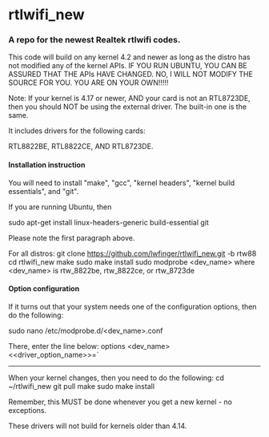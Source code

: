 rtlwifi_new
===========
### A repo for the newest Realtek rtlwifi codes.

This code will build on any kernel 4.2 and newer as long as the distro has not modified
any of the kernel APIs. IF YOU RUN UBUNTU, YOU CAN BE ASSURED THAT THE APIs HAVE CHANGED.
NO, I WILL NOT MODIFY THE SOURCE FOR YOU. YOU ARE ON YOUR OWN!!!!!

Note: If your kernel is 4.17 or newer, AND your card is not an RTL8723DE, then you should NOT be
using the external driver. The built-in one is the same.

It includes drivers for the following cards:

RTL8822BE, RTL8822CE, AND RTL8723DE.

#### Installation instruction

You will need to install "make", "gcc", "kernel headers", "kernel build essentials", and "git".

If you are running Ubuntu, then

 sudo apt-get install linux-headers-generic build-essential git

Please note the first paragraph above.

For all distros:
git clone https://github.com/lwfinger/rtlwifi_new.git -b rtw88
cd rtlwifi_new
make
sudo make install
sudo modprobe  <dev_name> where <dev_name> is rtw_8822be, rtw_8822ce, or rtw_8723de

#### Option configuration
If it turns out that your system needs one of the configuration options, then do the following:

sudo nano /etc/modprobe.d/<dev_name>.conf 

There, enter the line below:
options <dev_name> <<driver_option_name>>=<value>`

***********************************************************************************************

When your kernel changes, then you need to do the following:
cd ~/rtlwifi_new
git pull
make
sudo make install

Remember, this MUST be done whenever you get a new kernel - no exceptions.

These drivers will not build for kernels older than 4.14.
